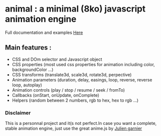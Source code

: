 # animal : a minimal (8ko) javascript animation engine

Full documentation and examples [Here](http://hmongouachon.com/_playground/animal-js)  

## Main features :

* CSS and DOm selector and Javascript object
* CSS properties (most used css properties for animation including color, backgroundColor ...)
* CSS transforms (translate3d, scale3d, rotate3d, perpective)
* Animation parameters (duration, delay, easings, loop, reverse, reverse loop, autoplay)
* Animation controls (play / stop / resume / seek / fromTo)
* Callbacks (onStart, onUpdate, onComplete)
* Helpers (random between 2 numbers, rgb to hex, hex to rgb ...)
 
### Disclaimer

This is a personnal project and it(s not perfect.In case you want a complete, stable animation engine, just use the great anime.js by [Julien garnier](https://animejs.com/) 

